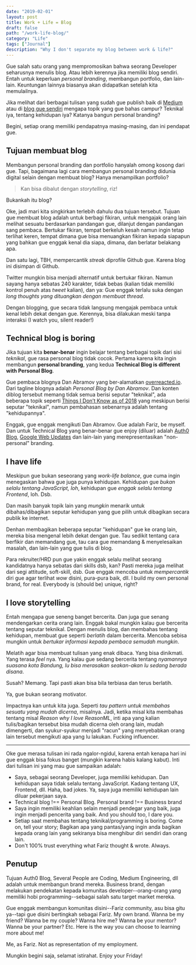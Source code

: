 ```yaml
---
date: "2019-02-01"
layout: post
title: Work + Life = Blog
draft: false
path: "/work-life-blog/"
category: "Life"
tags: ["Journal"]
description: "Why I don't separate my blog between work & life?"
---
```


Gue salah satu orang yang mempromosikan bahwa seorang Developer seharusnya menulis blog. Atau lebih kerennya jika
memiliki blog sendiri. Entah untuk keperluan _personal branding_, membangun portfolio, dan lain-lain. 
Keuntungan lainnya biasanya akan didapatkan setelah kita memulailnya.

Jika melihat dari berbagai tulisan yang sudah gue publish baik di [Medium](https://medium.com/@108kb) atau di [blog gue
sendiri](https://108kb.io/blog) mengapa topik yang gue bahas campur? Teknikal iya, tentang kehidupan iya? Katanya bangun
personal branding?

Begini, setiap orang memiliki pendapatnya masing-masing, dan ini pendapat gue.

## Tujuan membuat blog

Membangun personal branding dan portfolio hanyalah omong kosong dari gue. Tapi, bagaimana lagi cara membangun personal
branding didunia digital selain dengan membuat blog? Hanya menampilkan portfolio?

> Kan bisa dibalut dengan _storytelling_, riz!

Bukankah itu blog?

Oke, jadi mari kita singkirkan terlebih dahulu dua tujuan tersebut. Tujuan gue membuat blog adalah untuk berbagi
fikiran, untuk mengajak orang lain melihat sesuatu berdasarkan pandangan gue, dilanjut dengan pandangan sang pembaca.
Bertukar fikiran, tempat berkeluh kesah namun ingin tetap terlihat keren, tempat dimana gue bisa menuangkan fikiran
kepada siapapun yang bahkan gue enggak kenal dia siapa, dimana, dan berlatar belakang apa.

Dan satu lagi, TBH, mempercantik _streak_ diprofile Github gue. Karena blog ini disimpan di Github.

Twitter mungkin bisa menjadi alternatif untuk bertukar fikiran. Namun sayang hanya sebatas 240 karakter, tidak bebas
(kalian tidak memiliki kontrol penuh atas _tweet_ kalian), dan ya: Gue enggak terlalu suka dengan _long thoughts yang
dituangkan dengan membuat thread_.

Dengan blogging, gue secara tidak langsung mengajak pembaca untuk kenal lebih dekat dengan gue. Kerennya, bisa dilakukan
meski tanpa interaksi (I watch you, silent reader!)

## Technical blog is boring

Jika tujuan kita **benar-benar** ingin belajar tentang berbagai topik dari sisi *teknikal*, gue rasa personal blog tidak
cocok. Pertama karena kita ingin membangun **personal branding**, yang kedua **Technical Blog is different with Personal
Blog**.

Gue pembaca blognya Dan Abramov yang ber-alamatkan [overreacted.io](https://overreacted.io). Dari tagline blognya adalah
_Personal Blog by Dan Abramov_. Dan konten diblog tersebut memang tidak semua berisi seputar "teknikal", ada beberapa
topik seperti [Things I Don’t Know as of 2018](https://overreacted.io/things-i-dont-know-as-of-2018/) yang meskipun
berisi seputar "teknikal", namun pembahasan sebenarnya adalah tentang "kehidupannya".

Enggak, gue enggak mengikuti Dan Abramov. Gue adalah Fariz, be myself. Dan untuk Technical Blog yang benar-benar gue
enjoy (diluar) adalah [Auth0 Blog](https://auth0.com/blog), [Google Web
Updates](https://developers.google.com/web/updates/) dan lain-lain yang merepresentasikan "non-personal" branding.

## I have life

Meskipun gue bukan seseorang yang _work-life balance_, gue cuma ingin menegaskan bahwa gue juga punya kehidupan.
Kehidupan gue _bukan selalu tentang JavaScript, loh_, kehidupan gue _enggak selalu tentang Frontend_, loh. Dsb.

Dan masih banyak topik lain yang _mungkin_ menarik untuk dibahas/dibagikan seputar kehidupan yang gue pilih untuk
dibagikan secara publik ke internet.

Denhan membagikan beberapa seputar "kehidupan" gue ke orang lain, mereka bisa mengenal lebih dekat dengan gue. Tau
sedikit tentang cara berfikir dan memandang gue, tau cara gue memandang & menyelesaikan masalah, dan lain-lain yang gue
tulis di blog.

Para rekruiter/HRD pun gue yakin enggak selalu melihat seorang kandidatnya hanya sebatas dari skills dsb, kan? Pasti
mereka juga melihat dari segi attitude, soft-skill, dsb. Gue enggak mencoba untuk _mempercantik_ diri gue agar terlihat
_wow_ disini, pura-pura baik, dll. I build my own personal brand, for real. Everybody is (should be) unique, right?

## I love storytelling

Entah mengapa gue seneng banget bercerita. Dan juga gue senang mendengarkan cerita orang lain. Enggak bakal mungkin
kalau gue bercerita tentang seputar teknikal. Dengan menulis blog, dan membahas tentang kehidupan, membuat gue seperti
_berlatih_ dalam bercerita. Mencoba sebisa mungkin untuk _bertukar informasi kepada pembaca semudah mungkin_. 

Melatih agar bisa membuat tulisan yang enak dibaca. Yang bisa dinikmati. Yang terasa _feel_ nya. Yang kalau gue sedang
bercerita tentang _nyamannya suasana kota Bandung, lu bisa merasakan seakan-akan lu sedang berada disana_.

Susah? Memang. Tapi pasti akan bisa bila terbiasa dan terus berlatih.

Ya, gue bukan seorang motivator.

Impactnya kan untuk kita juga. Seperti _tau pattern untuk membahas sesuatu yang mudah dicerna_, misalnya. Jadi, ketika
misal kita membahas tentang misal _Reason why I love ReasonML_, inti apa yang kalian tulis/bagikan tersebut bisa mudah
dicerna oleh orang lain, mudah dimengerti, dan syukur-syukur menjadi "racun" yang menyebabkan orang lain tersebut
mengikuti apa yang lu lakukan. Fucking influencer.


---

Oke gue merasa tulisan ini rada ngalor-ngidul, karena entah kenapa hari ini gue enggak bisa fokus banget (mungkin karena
habis kalang kabut). Inti dari tulisan ini yang mau gue sampaikan adalah:

- Saya, sebagai seorang Developer, juga memiliki kehidupan. Dan kehidupan saya tidak selalu tentang JavaScript. Kadang
  tentang UX, Frontend, dll. Haha, bad jokes. Ya, saya juga memiliki kehidupan lain diluar pekerjaan saya.
- Technical blog !== Personal Blog. Personal brand !== Business brand
- Saya ingin memiliki keahlian selain menjadi pendegar yang baik, juga ingin menjadi pencerita yang baik. And you should
  too, I dare you.
- Setiap saat membahas tentang teknikal/programming is boring. Come on, tell your story; Bagikan apa yang pantas/yang
  ingin anda bagikan kepada orang lain yang sekiranya bisa menghibur diri sendiri dan orang lain.
- Don't 100% trust everything what Fariz thought & wrote. Always.

## Penutup

Tujuan Auth0 Blog, Several People are Coding, Medium Engineering, dll adalah untuk membangun brand mereka. Business
brand, dengan melakukan pendekatan kepada komunitas developer--orang-orang yang memiliki hobi programming--sebagai salah
satu target market mereka.

Gue enggak membangun komunitas disini--Fariz community, asu bisa gitu ya--tapi gue disini bertingkah sebagai Fariz. My
own brand. Wanna be my friend? Wanna be my couple? Wanna hire me? Wanna be your mentor? Wanna be your partner?
Etc. Here is the way you can choose to learning more about me!

Me, as Fariz. Not as representation of my employment.

Mungkin begini saja, selamat istirahat. Enjoy your Friday!
